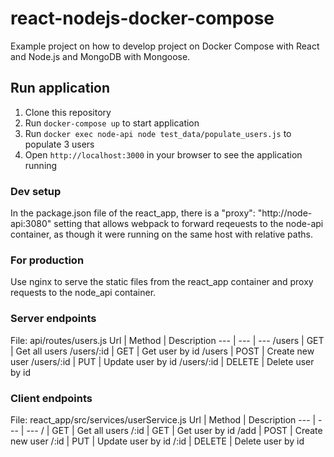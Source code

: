 # react-nodejs-docker-compose
Example project on how to develop project on Docker Compose with React and Node.js and MongoDB with Mongoose.

## Run application
1. Clone this repository
2. Run `docker-compose up` to start application
3. Run `docker exec node-api node test_data/populate_users.js` to populate 3 users
4. Open `http://localhost:3000` in your browser to see the application running

### Dev setup
In the package.json file of the react_app, there is a "proxy": "http://node-api:3080" setting that allows webpack to forward reqeuests to the node-api container, as though it were running on the same host with relative paths.

### For production
Use nginx to serve the static files from the react_app container and proxy requests to the node_api container.

### Server endpoints
File: api/routes/users.js
Url | Method | Description
--- | --- | ---
/users | GET | Get all users
/users/:id | GET | Get user by id
/users | POST | Create new user
/users/:id | PUT | Update user by id
/users/:id | DELETE | Delete user by id

### Client endpoints
File: react_app/src/services/userService.js
Url | Method | Description
--- | --- | ---
/ | GET | Get all users
/:id | GET | Get user by id
/add | POST | Create new user
/:id | PUT | Update user by id
/:id | DELETE | Delete user by id
